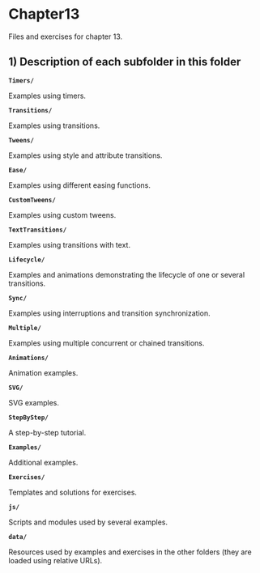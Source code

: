# Chapter13

Files and exercises for chapter 13.

## 1) Description of each subfolder in this folder

__`Timers/`__

Examples using timers.

__`Transitions/`__

Examples using transitions.

__`Tweens/`__

Examples using style and attribute transitions.

__`Ease/`__

Examples using different easing functions.

__`CustomTweens/`__

Examples using custom tweens.

__`TextTransitions/`__

Examples using transitions with text.

__`Lifecycle/`__

Examples and animations demonstrating the lifecycle of one or several transitions.

__`Sync/`__

Examples using interruptions and transition synchronization.

__`Multiple/`__

Examples using multiple concurrent or chained transitions.

__`Animations/`__

Animation examples.

__`SVG/`__

SVG examples.

__`StepByStep/`__

A step-by-step tutorial.

__`Examples/`__

Additional examples.

__`Exercises/`__

Templates and solutions for exercises.

__`js/`__

Scripts and modules used by several examples.

__`data/`__

Resources used by examples and exercises in the other folders (they are loaded using relative URLs).


